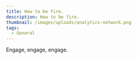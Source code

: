 ```yaml
---
title: How to be fire.
description: How to be fire.
thumbnail: /images/uploads/analytics-network.png
tags:
  - General
---
```

E﻿ngage, engage, engage.